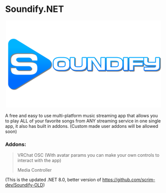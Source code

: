 # Soundify.NET
<p align="center">
  <img src="https://github.com/scrim-dev/Soundify.NET/blob/master/Soundify.NET/Resources/BannerDropShadowLogo.png" alt="logo" width="500">
</p>
A free and easy to use multi-platform music streaming app that allows you to play ALL of your favorite songs from ANY streaming service in one single app, it also has built in addons. (Custom made user addons will be allowed soon)

### Addons:
> VRChat OSC (With avatar params you can make your own controls to interact with the app)
>
> Media Controller

(This is the updated .NET 8.0, better version of https://github.com/scrim-dev/Soundify-OLD)
